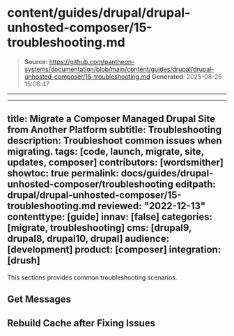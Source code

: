 # content/guides/drupal/drupal-unhosted-composer/15-troubleshooting.md

> **Source**: https://github.com/pantheon-systems/documentation/blob/main/content/guides/drupal/drupal-unhosted-composer/15-troubleshooting.md
> **Generated**: 2025-08-26 15:06:47

---

---
title: Migrate a Composer Managed Drupal Site from Another Platform
subtitle: Troubleshooting
description:  Troubleshoot common issues when migrating.
tags: [code, launch, migrate, site, updates, composer]
contributors: [wordsmither]
showtoc: true
permalink: docs/guides/drupal-unhosted-composer/troubleshooting
editpath: drupal/drupal-unhosted-composer/15-troubleshooting.md
reviewed: "2022-12-13"
contenttype: [guide]
innav: [false]
categories: [migrate, troubleshooting]
cms: [drupal9, drupal8, drupal10, drupal]
audience: [development]
product: [composer]
integration: [drush]
---

This sections provides common troubleshooting scenarios.

## Get Messages

<Partial file="migrate/drupal-getmessage.md" />

## Rebuild Cache after Fixing Issues

<Partial file="migrate/drupal-rebuildcache.md" />

<Partial file="drupal/troubleshooting-drush.md" />

<Partial file="drupal/troubleshooting-general.md" />
